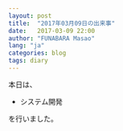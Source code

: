 ```yaml
---
layout: post
title:  "2017年03月09日の出来事"
date:   2017-03-09 22:00
author: "FUNABARA Masao"
lang: "ja"
categories: blog
tags: diary
---
```


本日は、

* システム開発

を行いました。
